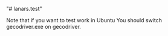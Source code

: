 "# lanars.test"

Note that if you want to test work in Ubuntu
You should switch gecodriver.exe on gecodriver.
